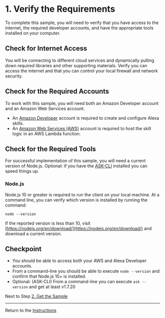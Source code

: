 # 1. Verify the Requirements

To complete this sample, you will need to verify that you have access to the internet, the required developer accounts, and have the appropriate tools installed on your computer.

## Check for Internet Access
You will be connecting to different cloud services and dynamically pulling down required libraries and other supporting materials. Verify you can access the internet and that you can control your local firewall and network security. 

## Check for the Required Accounts

To work with this sample, you will need both an Amazon Developer account and an Amazon Web Services account.

* An [Amazon Developer](https://developer.amazon.com/) account is required to create and configure Alexa skills.
* An [Amazon Web Services (AWS)](https://aws.amazon.com/) account is required to host the skill logic in an AWS Lambda function.

## Check for the Required Tools

For successful implementation of this sample, you will need a current version of Node.js.
Optional: if you have the [ASK-CLI](https://alexa.design/cli) installed you can speed things up.

### **Node.js**

Node.js 10 or greater is required to run the client on your local machine. At a command line, you can verify which version is installed by running the command:

```
node --version
```

If the reported version is less than 10, visit [https://nodejs.org/en/download/](https://nodejs.org/en/download/) and download a current version.


## Checkpoint
- You should be able to access both your AWS and Alexa Developer accounts.
- From a command-line you should be able to execute `node --version` and confirm that Node.js 10+ is installed.
- Optional: (ASK-CLI) From a command-line you can execute `ask --version` and get at least v1.7.20

Next to Step [2. Get the Sample](get-the-sample.md)

___
Return to the [Instructions](README.md)